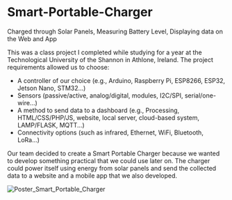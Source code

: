 # Smart-Portable-Charger 
Charged through Solar Panels, Measuring Battery Level, Displaying data on the Web and App

This was a class project I completed while studying for a year at the Technological University of the Shannon in Athlone, Ireland. 
The project requirements allowed us to choose:
 - A controller of our choice (e.g., Arduino, Raspberry Pi, ESP8266, ESP32, Jetson Nano, STM32...)
 - Sensors (passive/active, analog/digital, modules, I2C/SPI, serial/one-wire...)
 - A method to send data to a dashboard (e.g., Processing, HTML/CSS/PHP/JS, website, local server, cloud-based system, LAMP/FLASK, MQTT...)
 - Connectivity options (such as infrared, Ethernet, WiFi, Bluetooth, LoRa...)

Our team decided to create a Smart Portable Charger because we wanted to develop something practical that we could use later on. The charger could power itself using energy from solar panels and send the collected data to a website and a mobile app that we also developed.

![Poster_Smart_Portable_Charger](https://github.com/user-attachments/assets/7fb004a9-6a00-42ec-9b35-9b9320fc7003)

